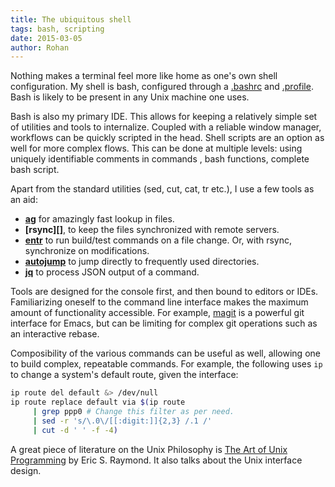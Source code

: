 ```yaml
---
title: The ubiquitous shell
tags: bash, scripting
date: 2015-03-05
author: Rohan
---
```


Nothing makes a terminal feel more like home as one's own shell
configuration. My shell is bash, configured through a [.bashrc][] and
[.profile][]. Bash is likely to be present in any Unix machine one
uses.

Bash is also my primary IDE. This allows for keeping a relatively simple set of
utilities and tools to internalize. Coupled with a reliable window manager,
workflows can be quickly scripted in the head. Shell scripts are an option as
well for more complex flows. This can be done at multiple levels: using uniquely
identifiable comments in commands , bash functions, complete bash script.

Apart from the standard utilities (sed, cut, cat, tr etc.), I use a few tools as
an aid:

 - **[ag][]** for amazingly fast lookup in files.
 - **[rsync][]**, to keep the files synchronized with remote servers.
 - **[entr][]** to run build/test commands on a file change. Or, with
   rsync, synchronize on modifications.
 - **[autojump][]** to jump directly to frequently used directories.
 - **[jq][]** to process JSON output of a command.

Tools are designed for the console first, and then bound to editors or
IDEs. Familiarizing oneself to the command line interface makes the maximum
amount of functionality accessible. For example, [magit][] is a powerful git
interface for Emacs, but can be limiting for complex git operations such as an
interactive rebase.

Composibility of the various commands can be useful as well, allowing one to
build complex, repeatable commands. For example, the following uses `ip` to
change a system's default route, given the interface:

```bash
ip route del default &> /dev/null
ip route replace default via $(ip route
     | grep ppp0 # Change this filter as per need.
     | sed -r 's/\.0\/[[:digit:]]{2,3} /.1 /'
     | cut -d ' ' -f -4)
```

A great piece of literature on the Unix Philosophy is
[The Art of Unix Programming][taoup] by Eric S. Raymond. It also talks about the
Unix interface design.

[.bashrc]: https://github.com/crodjer/configs/blob/master/.bashrc
[.profile]: https://github.com/crodjer/configs/blob/master/.profile
[ag]: https://github.com/ggreer/the_silver_searcher
[entr]: https://github.com/ggreer/the_silver_searcher
[autojump]: https://www.archlinux.org/packages/community/any/autojump/
[jq]: https://stedolan.github.io/jq/
[magit]: https://github.com/magit/magit
[taoup]: http://amzn.to/1qFlKCz
